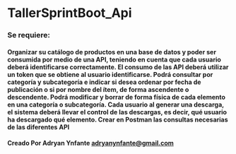 # TallerSprintBoot_Api

### Se requiere:
#### Organizar su catálogo de productos en una base de datos y poder ser consumida por medio de una API, teniendo en cuenta que cada usuario deberá identificarse correctamente. El consumo de las API deberá utilizar un token que se obtiene al usuario identificarse. Podrá consultar por categoría y subcategoría e indicar si desea ordenar por fecha de publicación o si por nombre del ítem, de forma ascendente o descendente. Podrá modificar y borrar de forma física de cada elemento en una categoría o subcategoría. Cada usuario al generar una descarga, el sistema deberá llevar el control de las descargas, es decir, qué usuario ha descargado qué elemento. Crear en Postman las consultas necesarias de las diferentes API

#### Creado Por Adryan Ynfante adryanynfante@gmail.com
